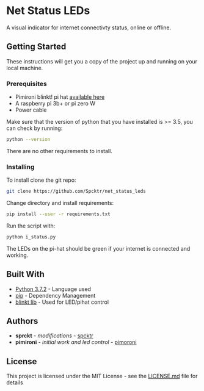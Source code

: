 # Net Status LEDs

A visual indicator for internet connectivty status, online or offline.

## Getting Started

These instructions will get you a copy of the project up and running on your local machine.

### Prerequisites

* Pimironi blinkt! pi hat [available here](https://shop.pimoroni.com/products/blinkt)
* A raspberry pi 3b+ or pi zero W
* Power cable

Make sure that the version of python that you have installed is >= 3.5, you can check by running:

```bash
python --version
```


There are no other requirements to install.

### Installing

To install clone the git repo:

```bash
git clone https://github.com/Spcktr/net_status_leds
```

Change directory and install requirements:

```bash
pip install --user -r requirements.txt
```

Run the script with:

```python
python i_status.py
```

The LEDs on the pi-hat should be green if your internet is connected and working.

## Built With

* [Python 3.7.2](http://www.python.org) - Language used
* [pip](http://#) - Dependency Management
* [blinkt lib](https://github.com/pimoroni/blinkt) - Used for LED/pihat control


## Authors

* **sprckt** - *modifications* - [spcktr](https://github.com/spcktr)
* **pimironi** - *initial work and led control* - [pimoroni](https://github.com/pimoroni/blinkt)


## License

This project is licensed under the MIT License - see the [LICENSE.md](LICENSE.md) file for details
